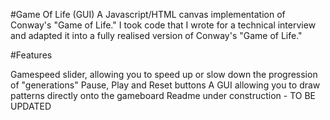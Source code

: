 #Game Of Life (GUI)
A Javascript/HTML canvas implementation of Conway's "Game of Life." I took code that I wrote for a technical interview and adapted it into a fully realised version of Conway's "Game of Life."

#Features

Gamespeed slider, allowing you to speed up or slow down the progression of "generations"
Pause, Play and Reset buttons
A GUI allowing you to draw patterns directly onto the gameboard
Readme under construction - TO BE UPDATED
